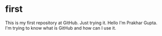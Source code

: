 # first
This is my first repository at GitHub. Just trying it.
Hello I'm Prakhar Gupta. I'm trying to know what is GitHub and how can I use it.
